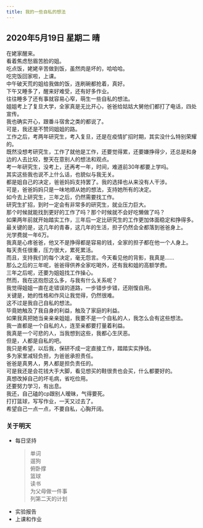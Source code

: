 ```yaml
---
title: 我的一些自私的想法
---
```

## 2020年5月19日 星期二 晴
在姥家醒来。  
看着焦虑愁眉苦脸的姐。  
吃点饭，姥姥辛苦做到饭，虽然肉是坏的，哈哈哈。  
吃完饭回家啦，上课。  
中午破天荒的姐给我做的饭，连刷碗都抢着，真好。  
下午又睡多了，醒来好难受，还有好多作业。  
往往睡多了还有事就容易心窄，萌生一些自私的想法。  
姐姐考上了复旦大学，全家真是无比开心，爸爸给姑姑大舅他们都打了电话，四处宣传。  
我也确实开心，跟番斗宿舍之类的都说了。  
可是，我还是不赞同姐姐的路。  
工作之后，考两年研究生，考入复旦，还是在疫情扩招时期，其实没什么特别荣耀的。  
既然没想考研究生，工作了就他是工作，还要觉得累，还要嫌挣得少，还总是和身边的人去比较，整天在意别人的想法和观点。  
考一年研究生，没考上，还再考一年，时间，难道前30年都要上学吗。  
其实这些我也说不上什么话，也貌似与我无关。  
都是姐自己的决定，爸爸妈妈支持罢了。我的选择也从来没有人干涉。  
可是，爸爸妈妈只是一味地顺从她的想法，支持她所有的决定。  
如今去上研究生，三年之后，仍然需要找工作。  
研究生扩招，到时一定会有非常多的研究生，就业压力巨大。  
那个时候就能找到更好的工作了吗？那个时候就不会好吃懒做了吗？  
如果两年前就开始踏实工作，三年后一定比研究生的工作更加体面稳定和挣得多。  
最关键的是，这几年的青春，这几年的生活，担子仍然会全都落到爸爸身上。  
光学费就一年6万。  
我真是心疼爸爸，他又不是挣得都是容易的钱，全家的担子都在他一个人身上。  
每天责任很重，压力很大，累死累活。  
而且，支持我们的每个决定，毫无怨言。今天看见他的背影，我真是......  
那么之后的三年呢，爸爸得供养全家吃喝外，还有我和姐的高额学费。  
三年之后呢，还要为姐姐找工作操心。  
然而，我在这抱怨这么多，与我有什么关系呢？  
我觉得姐姐一直在走错误的道路，一步错步步错，还刚愎自用。  
关键是，她的性格和作风让我觉得，仍然很难。  
这不过是我自己自私的想法。  
毕竟她触及了我自身的利益，触及了家庭的利益。  
如果我真把她当亲亲亲姐姐，我要不是一个自私的人，我怎么会有这些想法。  
我一直都是一个自私的人，连至亲都要打量着利益。  
我真是一个可悲的人，当我想到这些，我都心生厌恶。  
但是，人都是自私的吧。  
我只是希望，以后我，保研不成一定直接工作，踏踏实实挣钱。  
多为家里减轻负担，为爸爸承担责任。  
爸爸是真男人，男人都是担负责任的。  
可是我还是会花钱大手大脚，看见想买的鞋很贵也会买，什么都要好的。  
真想改掉自己的坏毛病，省吃俭用。  
还要努力学习，有出息。  
我还，自己磕的cp跟别人暧昧，气得要死。  
打打篮球，写写作业，一天又过去了。  
希望自己一点一点，不要自私，心胸开阔。  
### 关于明天
* 每日坚持
	> 单词  
	> 遛狗  
	> 俯卧撑  
	> 篮球  
	> 读书  
	> 为父母做一件事  
	> 列第二天的计划  
* 实验报告  
* 上课和作业  